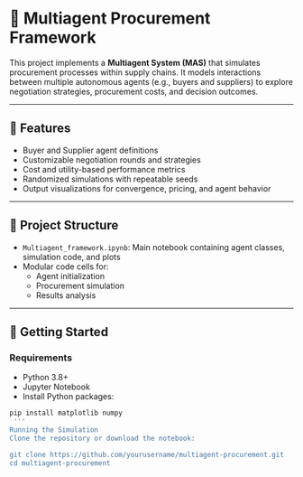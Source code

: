 # 🧠 Multiagent Procurement Framework

This project implements a **Multiagent System (MAS)** that simulates procurement processes within supply chains. It models interactions between multiple autonomous agents (e.g., buyers and suppliers) to explore negotiation strategies, procurement costs, and decision outcomes.

---

## 🔧 Features

- Buyer and Supplier agent definitions
- Customizable negotiation rounds and strategies
- Cost and utility-based performance metrics
- Randomized simulations with repeatable seeds
- Output visualizations for convergence, pricing, and agent behavior

---

## 📁 Project Structure

- `Multiagent_framework.ipynb`: Main notebook containing agent classes, simulation code, and plots
- Modular code cells for:
  - Agent initialization
  - Procurement simulation
  - Results analysis

---

## 🚀 Getting Started

### Requirements

- Python 3.8+
- Jupyter Notebook
- Install Python packages:
  
```bash
pip install matplotlib numpy
 '''
Running the Simulation
Clone the repository or download the notebook:

git clone https://github.com/yourusername/multiagent-procurement.git
cd multiagent-procurement

